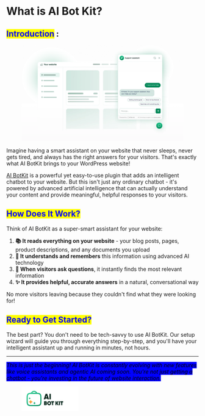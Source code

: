 # What is AI Bot Kit?

## <mark style="color:blue;">Introduction</mark> :&#x20;

<figure><img src="../.gitbook/assets/Hero-image-final-2048x1213.webp" alt=""><figcaption></figcaption></figure>

Imagine having a smart assistant on your website that never sleeps, never gets tired, and always has the right answers for your visitors. That's exactly what AI BotKit brings to your WordPress website!

[AI BotKit](https://aibotkit.io/) is a powerful yet easy-to-use plugin that adds an intelligent chatbot to your website. But this isn't just any ordinary chatbot - it's powered by advanced artificial intelligence that can actually understand your content and provide meaningful, helpful responses to your visitors.

## <mark style="color:blue;">How Does It Work?</mark>

Think of AI BotKit as a super-smart assistant for your website:

1. **📚 It reads everything on your website** - your blog posts, pages, product descriptions, and any documents you upload
2. **🧠 It understands and remembers** this information using advanced AI technology
3. **💬 When visitors ask questions**, it instantly finds the most relevant information
4. **✨ It provides helpful, accurate answers** in a natural, conversational way

No more visitors leaving because they couldn't find what they were looking for!



## <mark style="color:blue;">Ready to Get Started?</mark>

The best part? You don't need to be tech-savvy to use AI BotKit. Our setup wizard will guide you through everything step-by-step, and you'll have your intelligent assistant up and running in minutes, not hours.

***

_<mark style="background-color:blue;">This is just the beginning! AI BotKit is constantly evolving with new features like voice assistants and agentic AI coming soon. You're not just getting a chatbot - you're investing in the future of website interaction.</mark>_

<figure><img src="../.gitbook/assets/image (3) (1) (1).png" alt=""><figcaption></figcaption></figure>
